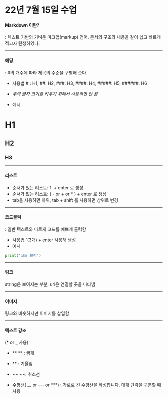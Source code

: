# 22년 7월 15일 수업

#### Markdown 이란?

: 텍스트 기반의 가벼운 마크업(markup) 언어. 문서의 구조와 내용을 같이 쉽고 빠르게 적고자 탄생하였다.



---

#### 헤딩

: #의 개수에 따라 제목의 수준을 구별해 준다.

- 사용법 # : H1, ##: H2, ###: H3, ####: H4, #####: H5, ######: H6 

- *주의 글자 크기를 키우기 위해서 사용하면 안 됨*

- 예시 

# H1

## H2

### H3





---

#### 리스트

- 순서가 있는 리스트: 1. + enter 로 생성
- 순서가 없는 리스트: ( - or + or * ) + enter 로 생성
- tab을 사용하면 하위, tab + shift 를 사용하면 상위로 변경



---

#### 코드블럭

: 일반 텍스트와 다르게 코드를 예쁘게 출력함

- 사용법 `(3개) + enter 사용해 생성
- 예시

```python
print('코드 블럭')
```



---

#### 링크

 string은 보여지는 부분, url은 연결할 곳을 나타냄



---

#### 이미지

링크와 비슷하지만 이미지를 삽입함



---

#### 텍스트 강조

(* or _ 사용)

- ** ** : 굵게
- ** : 기울임
- ~~ ~~: 취소선

- 수평선( __ or --- or ***)
  : 가로로 긴 수평선을 작성합니다. 대개 단락을 구분할 때 사용